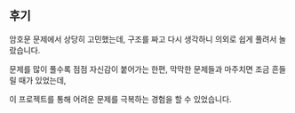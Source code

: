 ## 후기

암호문 문제에서 상당히 고민했는데, 구조를 짜고 다시 생각하니 의외로 쉽게 풀려서 놀랐습니다.

문제를 많이 풀수록 점점 자신감이 붙어가는 한편, 막막한 문제들과 마주치면 조금 흔들릴 때가 있었는데,

이 프로젝트를 통해 어려운 문제를 극복하는 경험을 할 수 있었습니다.


